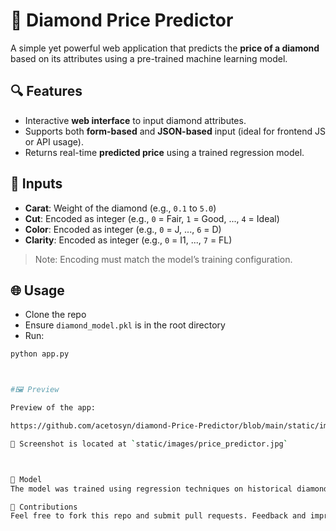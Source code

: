 # 💎 Diamond Price Predictor

A simple yet powerful web application that predicts the **price of a diamond** based on its attributes using a pre-trained machine learning model.

## 🔍 Features

- Interactive **web interface** to input diamond attributes.
- Supports both **form-based** and **JSON-based** input (ideal for frontend JS or API usage).
- Returns real-time **predicted price** using a trained regression model.

## 🚀 Inputs

- **Carat**: Weight of the diamond (e.g., `0.1` to `5.0`)
- **Cut**: Encoded as integer (e.g., `0` = Fair, `1` = Good, ..., `4` = Ideal)
- **Color**: Encoded as integer (e.g., `0` = J, ..., `6` = D)
- **Clarity**: Encoded as integer (e.g., `0` = I1, ..., `7` = FL)

> Note: Encoding must match the model’s training configuration.

## 🌐 Usage

- Clone the repo
- Ensure `diamond_model.pkl` is in the root directory
- Run:

```bash
python app.py



#🖼️ Preview

Preview of the app:

https://github.com/acetosyn/diamond-Price-Predictor/blob/main/static/images/price_predictor.jpg

📸 Screenshot is located at `static/images/price_predictor.jpg`



🧠 Model
The model was trained using regression techniques on historical diamond data, factoring in key physical and grading attributes to predict price accurately.

🤝 Contributions
Feel free to fork this repo and submit pull requests. Feedback and improvements are always welcome!